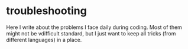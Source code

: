 # troubleshooting
Here I write about the problems I face daily during coding. Most of them might not be vdifficult standard, but I just want to keep all tricks (from different languages) in a place. 
